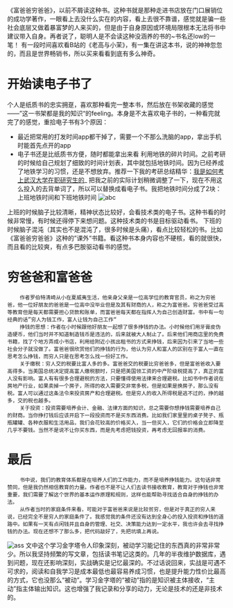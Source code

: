 《富爸爸穷爸爸》，以前不屑读这种书。这种书就是那种走进书店放在门口展销位的成功学著作，一眼看上去没什么实在的内容，看上去很不靠谱，感觉就是骗一些社会底层又做着暴富梦的人来买的，但是由于自身原因或环境局限根本无法将书中建议带入自身。再者说了，聪明人是不会读这种没涵养的书的~书名还low的一笔！
有一段时间喜欢看B站的《老高与小茉》，有一集在讲这本书，说的神神忽忽的，而且是世界畅销书，所以买来看看到底有多么神奇。

# 开始读电子书了
个人是纸质书的忠实拥趸，喜欢那种看完一整本书，然后放在书架收藏的感觉——”这一书架都是我的知识“的feeling。本身是不太喜欢电子书的，一种看完就完了的感觉，重拾电子书有3个原因：
 - 最近把常用的打发时间app都干掉了，需要一个不那么洗脑的app，拿出手机时能首先点开的app
 - 电子书还是比纸质书方便，随时都能拿出来看
利用地铁的碎片时间。之前考研的时候给自己规划了细致的时间计划表，其中就包括地铁时间。因为已经养成了地铁学习的习惯，还是不想放弃。推荐一下我的考研总结精华：[我是如何考上武汉大学在职研究生的](https://blog.csdn.net/qq_40687433/article/details/125101488?spm=1001.2014.3001.5501)_
把我之前的实际计划稍微调整了一下，现在不用这么投入的去背单词了，所以可以替换成看电子书。我把地铁时间分成了2块：上班地铁时间和下班地铁时间 
        ![abc](https://i-blog.csdnimg.cn/blog_migrate/420f40d16b0d7ce6e35a1a56e5f4530b.png)

上班的时候脑子比较清晰，精神状态比较好，会看技术类的电子书。这种书看的时候非常慢，有时候还得停下来想问题。这种技术类的书是目标驱动看书。
下班的时候脑子混沌（其实也不是混沌了，很多时候是头痛），看点比较轻松的书。比如《富爸爸穷爸爸》这种的”课外“书籍。看这种书本身内容也不硬核，看的就很快，而且看的比较爽，有点多巴胺驱动看书的感觉。
# 穷爸爸和富爸爸
        作者罗伯特清崎从小在夏威夷生活，他亲身父亲是一位高学位的教育官员，称之为穷爸爸，他一位好朋友的爸爸是一位高中没毕业但是及其有财商的人，称之为富爸爸。穷爸爸受过高等教育但是每天都需要担心贷款和账单，而富爸爸每天都在指挥人为自己创造财富。书中有一句经典的话”穷人为钱工作，富人让钱为自己工作“
        挣钱的思想：作者在小时候跟他好朋友一起想了很多挣钱的办法。小时候他们用牙膏皮伪造硬币，他们当时并不知道制造钱币是违法的，后来就被大人制止了。后来他们用商店里的免费书籍，找了个地方弄成小书店，利用给附近小孩出租书的方式来挣钱，后来因为引来了当地一些社会分子就没做了。富爸爸很欣赏他们的挣钱的行为，他认为穷人和富人的区别在于富人一直在思考怎么挣钱，而穷人只是在思考怎么找一份好工作。
        关于缴税：穷人交的税要比富人多的多。富爸爸交的税要比穷爸爸多，但是富爸爸收入要高得多。当美国总统决定提高富人缴税额时，只是把美国领工资的中产阶级税提高了，真正的富人没有影响。富人有有很多合理避税的方法，只要懂得使用法律来合理避税。比如书中作者说在房地产行业，如果卖掉一个房子，所得的收入需要交非常多税，但是如果是换房子，那么没有税。富人可以通过这条法令来投资房产和合理避税。但是穷人的收入所得税是逃不过的，挣的越多，交的税也越多。
        关于投资：投资需要培养会计、金融、法律方面的知识，总之需要你想挣钱需要培养自己的财商。当你挣打钱后应该开启下一段投资而不是买东西消费。比如我们家里里的桌子凳子、瓶瓶罐罐、各种衣服和生活用品，我们会花较高的价格买入，当一但买入，它们的价格会立即降至几乎不要钱。当然不是说不让你买东西，而是先考虑把钱投资，再考虑无回报率的消费。

# 最后
        书中说，我们的教育体系都是在培养人们的工作能力，而不是培养挣钱能力。这句话非常赞同，但是我仍然相信教育的力量。作者也不是不让人们去读书接收教育，教育对于挣钱也非常重要，我们需要了解这个世界的基本运作原理和规则，这样也能帮助寻找适合自身的挣钱的办法。                                   
        从作者当时的家庭条件来看，可能对于富爸爸来说是比较贫穷，但是对于真正的穷人来说，已经完全不是穷人的家庭条件了。我感觉我的条件还没有达到全身心的投入投资和挣钱的道路中。如果有一天有点闲钱并且自身的管理、社交、决策能力达到一定水平，我也许会去寻找挣钱的办法。现在还想不了那么多，把代码敲好了，先把坑填上再说。


![ass](https://i-blog.csdnimg.cn/blog_migrate/c4723abca0d64aae8da8b6ff718cafdc.png)
        文中这个学习金字塔令人印象深刻，被动学习能记住的东西真的非常非常少。所以我坚持频繁的写文章，包括读书笔记这类的。几年的半夜维护数据库，遇到问题，现在还影响深刻，实战确实是记忆最深的。不过话说回来，实战是可遇不可求的，阅读和自我学习是成本最低也最容易养成习惯，也是提升能力性价比最高的方式，它也没那么“被动”。学习金字塔的“被动”指的是知识被主体接收，“主动”指主体输出知识。这也增强了我记录和分享的动力，无论是技术的还是非技术的。


